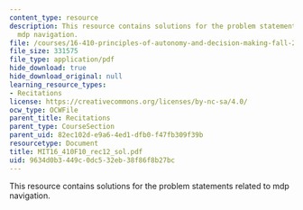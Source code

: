 ```yaml
---
content_type: resource
description: This resource contains solutions for the problem statements related to
  mdp navigation.
file: /courses/16-410-principles-of-autonomy-and-decision-making-fall-2010/9634d0b3449c0dc532eb38f86f8b27bc_MIT16_410F10_rec12_sol.pdf
file_size: 331575
file_type: application/pdf
hide_download: true
hide_download_original: null
learning_resource_types:
- Recitations
license: https://creativecommons.org/licenses/by-nc-sa/4.0/
ocw_type: OCWFile
parent_title: Recitations
parent_type: CourseSection
parent_uid: 82ec102d-e9a6-4ed1-dfb0-f47fb309f39b
resourcetype: Document
title: MIT16_410F10_rec12_sol.pdf
uid: 9634d0b3-449c-0dc5-32eb-38f86f8b27bc
---
```

This resource contains solutions for the problem statements related to mdp navigation.